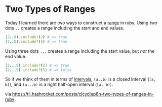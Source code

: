 # Two Types of Ranges

Today I learned there are two ways to construct a
[range](https://ruby-doc.org/3.2.2/Range.html) in ruby. Using two dots `..`
creates a range including the start and end values.
``` ruby
(2..5).include?(2) # => true
(2..5).include?(5) # => true
```

Using three dots `...` creates a range including the start value, but *not* the
end value.
``` ruby
(2...5).include?(2) # => true
(2...5).include?(5) # => false
```

So if we think of them in terms of
[intervals](https://en.wikipedia.org/wiki/Interval_(mathematics)), `(a..b)` is
a closed interval (`[a, b]`), and `(a...b)` is a right half-open interval (`[a,
b)`).

via https://til.hashrocket.com/posts/cjcydjep8n-two-types-of-ranges-in-ruby
